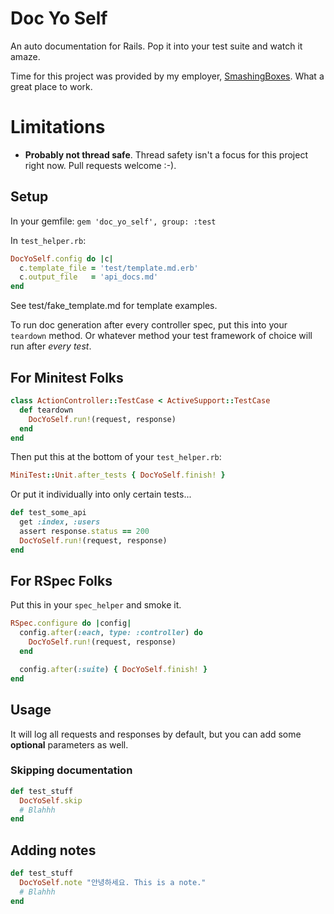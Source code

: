 # Doc Yo Self

An auto documentation for Rails. Pop it into your test suite and watch it amaze.

Time for this project was provided by my employer, [SmashingBoxes](http://smashingboxes.com/). What a great place to work.

# Limitations

 * **Probably not thread safe**. Thread safety isn't a focus for this project right now. Pull requests welcome :-).


## Setup

In your gemfile:
`gem 'doc_yo_self', group: :test`

In  `test_helper.rb`:
```ruby
DocYoSelf.config do |c|
  c.template_file = 'test/template.md.erb'
  c.output_file   = 'api_docs.md'
end
```

See test/fake_template.md for template examples.

To run doc generation after every controller spec, put this into your `teardown` method. Or whatever method your test framework of choice will run after *every test*.

## For Minitest Folks

```ruby
class ActionController::TestCase < ActiveSupport::TestCase
  def teardown
    DocYoSelf.run!(request, response)
  end
end
```

Then put this at the bottom of your `test_helper.rb`:

```ruby
MiniTest::Unit.after_tests { DocYoSelf.finish! }
```

Or put it individually into only certain tests...

```ruby
def test_some_api
  get :index, :users
  assert response.status == 200
  DocYoSelf.run!(request, response)
end
```

## For RSpec Folks

Put this in your `spec_helper` and smoke it.

```ruby
RSpec.configure do |config|
  config.after(:each, type: :controller) do
    DocYoSelf.run!(request, response)
  end

  config.after(:suite) { DocYoSelf.finish! }
end
```


## Usage

It will log all requests and responses by default, but you can add some **optional** parameters as well.

### Skipping documentation

```ruby
def test_stuff
  DocYoSelf.skip
  # Blahhh
end
```

## Adding notes

```ruby
def test_stuff
  DocYoSelf.note "안녕하세요. This is a note."
  # Blahhh
end
```
